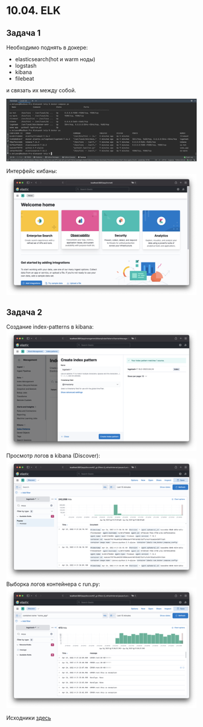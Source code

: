# 10.04. ELK  

## Задача 1  

Необходимо поднять в докере:

* elasticsearch(hot и warm ноды)
* logstash
* kibana
* filebeat

и связать их между собой.  

![](img/startELK.png)  

Интерфейс кибаны:
![](img/kibana.png)  

## Задача 2  

Создание index-patterns в kibana:  
![](img/createIndex.png)  
Просмотр логов в kibana (Discover):  
![](img/discoverLog.png)  
Выборка логов контейнера с run.py:  
![](img/discoverLogRun_py.png)  

Исходники [здесь](help)
